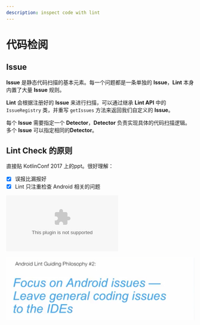 ```yaml
---
description: inspect code with lint
---
```


# 代码检阅

## Issue

**Issue** 是静态代码扫描的基本元素。每一个问题都是一条单独的 **Issue**，**Lint** 本身内置了大量 **Issue** 规则。

**Lint** 会根据注册好的 **Issue** 来进行扫描，可以通过继承 **Lint API** 中的  `IssueRegistry` 类，并重写 `getIssues` 方法来返回我们自定义的 **Issue**。

每个 **Issue** 需要指定一个 **Detector**，**Detector** 负责实现具体的代码扫描逻辑。多个 **Issue** 可以指定相同的**Detector**。

## Lint Check 的原则

直接贴 KotlinConf 2017 上的ppt。很好理解：

* [x] 误报比漏报好
* [x] Lint 只注重检查 Android 相关的问题

![](../.gitbook/assets/suggest1.bin)

![](../.gitbook/assets/suggest2.jpg)



